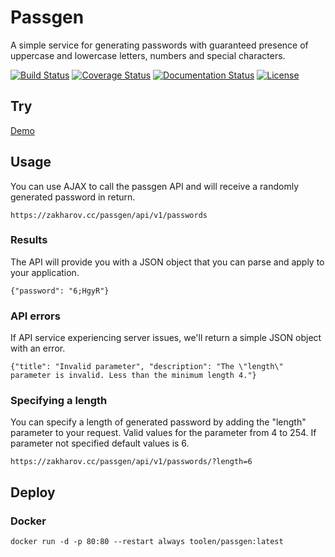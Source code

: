 # Passgen

A simple service for generating passwords with guaranteed presence of uppercase and lowercase letters, numbers and special characters.

[![Build Status](https://travis-ci.org/toolen/passgen.svg?branch=master)](https://travis-ci.org/toolen/passgen)
[![Coverage Status](https://coveralls.io/repos/github/toolen/passgen/badge.svg?branch=master)](https://coveralls.io/github/toolen/passgen?branch=master)
[![Documentation Status](https://readthedocs.org/projects/passgen/badge/?version=master)](http://passgen.readthedocs.io/en/master/?badge=master)
[![License](https://img.shields.io/github/license/toolen/passgen.svg)](https://github.com/toolen/passgen/blob/master/LICENSE)

## Try

[Demo](https://toolen.github.io/passgen/#try)

## Usage

You can use AJAX to call the passgen API and will receive a randomly generated password in return.

```
https://zakharov.cc/passgen/api/v1/passwords
```

### Results

The API will provide you with a JSON object that you can parse and apply to your application.

```
{"password": "6;HgyR"}
```

### API errors

If API service experiencing server issues, we'll return a simple JSON object with an error.

```
{"title": "Invalid parameter", "description": "The \"length\" parameter is invalid. Less than the minimum length 4."}
```

### Specifying a length

You can specify a length of generated password by adding the "length" parameter to your request. Valid values for the parameter from 4 to 254. If parameter not specified default values is 6.

```
https://zakharov.cc/passgen/api/v1/passwords/?length=6
```

## Deploy

### Docker

```
docker run -d -p 80:80 --restart always toolen/passgen:latest
```
